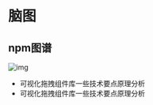 # 脑图

## npm图谱

![img](http://ww1.sinaimg.cn/large/006ekNqVgy1ghlr094mppj31pm0ty7jx.jpg)

- 可视化拖拽组件库一些技术要点原理分析
- 可视化拖拽组件库一些技术要点原理分析
